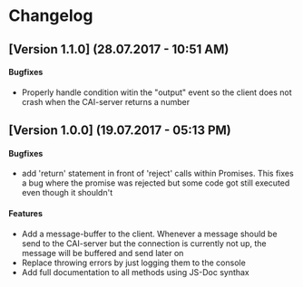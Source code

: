 # Changelog
## [Version 1.1.0] (28.07.2017 - 10:51 AM)
#### Bugfixes
* Properly handle condition witin the "output" event so the client does not crash when
the CAI-server returns a number

## [Version 1.0.0] (19.07.2017 - 05:13 PM)
#### Bugfixes
* add 'return' statement in front of 'reject' calls within Promises. This fixes a bug where the promise was
rejected but some code got still executed even though it shouldn't

#### Features
* Add a message-buffer to the client. Whenever a message should be send to the CAI-server but the connection
is currently not up, the message will be buffered and send later on
* Replace throwing errors by just logging them to the console
* Add full documentation to all methods using JS-Doc synthax